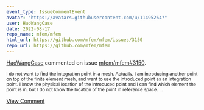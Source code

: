 ```yaml
---
event_type: IssueCommentEvent
avatar: "https://avatars.githubusercontent.com/u/11495264?"
user: HaoWangCase
date: 2022-08-17
repo_name: mfem/mfem
html_url: https://github.com/mfem/mfem/issues/3150
repo_url: https://github.com/mfem/mfem
---
```


<a href='https://github.com/HaoWangCase' target='_blank'>HaoWangCase</a> commented on issue <a href='https://github.com/mfem/mfem/issues/3150' target='_blank'>mfem/mfem#3150</a>.

<small>I do not want to find the integration point in a mesh. Actually, I am introducing another point on top of the finite element mesh, and want to use the introduced point as an integration point. I know the physical location of the introduced point and I can find which element the point is in, but I do not know the location of the point in reference space. ...</small>

<a href='https://github.com/mfem/mfem/issues/3150' target='_blank'>View Comment</a>